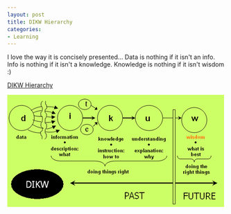 ```yaml
---
layout: post
title: DIKW Hierarchy
categories:
- Learning
---
```



I love the way it is concisely presented... Data is nothing if it isn't an info. Info is nothing if it isn't a knowledge. Knowledge is nothing if it isn't wisdom :)

[DIKW Hierarchy](http://en.wikipedia.org/wiki/DIKW)

![](/img/DIKW.png)
